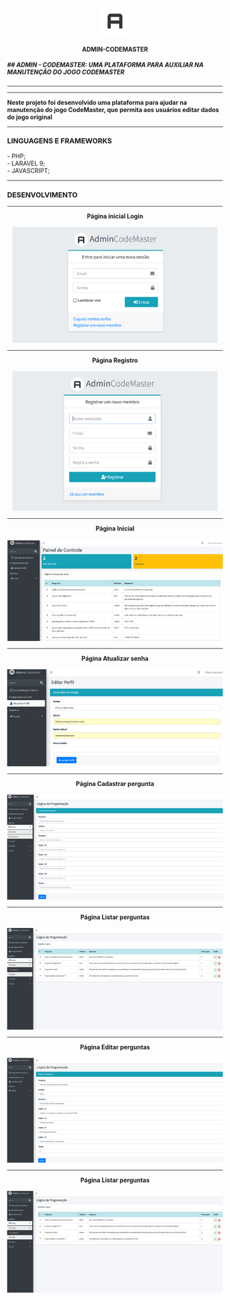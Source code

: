 <div align="center">
    <img src="public/frontend/docs/assets/img/AdminLTELogo.png" alt="" style="width: 70px;">
    <h4>ADMIN-CODEMASTER</h4>
</div>
<h5>## ADMIN - CODEMASTER: UMA PLATAFORMA PARA AUXILIAR NA MANUTENÇÃO DO JOGO CODEMASTER</h5>
<hr>
<hr>
<b>Neste projeto foi desenvolvido uma plataforma para ajudar na manutenção do jogo CodeMaster, que permita aos usuários editar dados do jogo original</b>
<hr>
<h3>LINGUAGENS E FRAMEWORKS</h3>
- PHP;<br>
- LARAVEL 9;<br>
- JAVASCRIPT;<br>
<hr>
<h3>DESENVOLVIMENTO</h3>
<hr>
<div align="center">
    <b>Página inicial Login</b><br>
    <br>
    <img src="public/frontend/docs/assets/img/login.png" alt="" style="width: auto 0px;">
    <hr>
      <b>Página Registro</b><br>
    <br>
    <img src="public/frontend/docs/assets/img/register.png" alt="" style="width: auto 0px;">
    <hr>
      <b>Página Inicial</b><br>
    <br>
    <img src="public/frontend/docs/assets/img/init.png" alt="" style="width: auto 0px;">
    <hr>
      <b>Página Atualizar senha</b><br>
    <br>
    <img src="public/frontend/docs/assets/img/senha.png" alt="" style="width: auto 0px;">
      <hr>
      <b>Página Cadastrar pergunta</b><br>
    <br>
    <img src="public/frontend/docs/assets/img/reg.png" alt="" style="width: auto 0px;">
     <hr>
      <b>Página Listar perguntas</b><br>
    <br>
    <img src="public/frontend/docs/assets/img/tebela.png" alt="" style="width: auto 0px;">
    <hr>
      <b>Página Editar perguntas</b><br>
    <br>
    <img src="public/frontend/docs/assets/img/edit.png" alt="" style="width: auto 0px;">
    <hr>
     <b>Página Listar perguntas</b><br>
    <br>
    <img src="public/frontend/docs/assets/img/tebela.png" alt="" style="width: auto 0px;">

</div>

